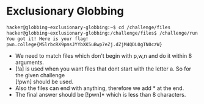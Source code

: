 # Exclusionary Globbing
```bash
hacker@globbing~exclusionary-globbing:~$ cd /challenge/files
hacker@globbing~exclusionary-globbing:/challenge/files$ /challenge/run [!pwn]*
You got it! Here is your flag!
pwn.college{M5lrbcRX9pmsJYYbXK5uBwp7eZj.dZjM4QDL0gTN0czW}
```
- We need to match files which don't begin with p,w,n and do it within 8 arguments.
- [!a] is used when you want files that dont start with the letter a. So for the given challenge\
  [!pwn] should be used.
- Also the files can end with anything, therefore we add * at the end.
- The final answer should be [!pwn]*  which is less than 8 characters.
